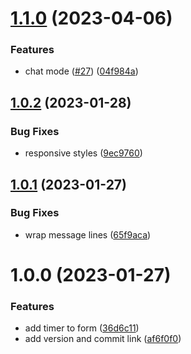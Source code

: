 # [1.1.0](https://github.com/chewam/openai/compare/v1.0.2...v1.1.0) (2023-04-06)


### Features

* chat mode ([#27](https://github.com/chewam/openai/issues/27)) ([04f984a](https://github.com/chewam/openai/commit/04f984a5bc986bc5c61b6685feff6d1e8e737778))

## [1.0.2](https://github.com/chewam/openai/compare/v1.0.1...v1.0.2) (2023-01-28)


### Bug Fixes

* responsive styles ([9ec9760](https://github.com/chewam/openai/commit/9ec9760693c7f9c16902c704e6de6a9d9a25a3d1))

## [1.0.1](https://github.com/chewam/openai/compare/v1.0.0...v1.0.1) (2023-01-27)


### Bug Fixes

* wrap message lines ([65f9aca](https://github.com/chewam/openai/commit/65f9aca134656008f16a1072d3389456d9ab756c))

# 1.0.0 (2023-01-27)


### Features

* add timer to form ([36d6c11](https://github.com/chewam/openai/commit/36d6c117d45d19737c190a0e6b712afa4d9e311f))
* add version and commit link ([af6f0f0](https://github.com/chewam/openai/commit/af6f0f03e2120d7754582b511c55022b49c2b75a))
